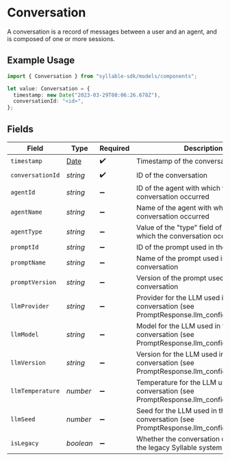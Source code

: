 # Conversation

A conversation is a record of messages between a user and an agent, and is composed of one or
more sessions.

## Example Usage

```typescript
import { Conversation } from "syllable-sdk/models/components";

let value: Conversation = {
  timestamp: new Date("2023-03-29T08:06:26.678Z"),
  conversationId: "<id>",
};
```

## Fields

| Field                                                                                         | Type                                                                                          | Required                                                                                      | Description                                                                                   |
| --------------------------------------------------------------------------------------------- | --------------------------------------------------------------------------------------------- | --------------------------------------------------------------------------------------------- | --------------------------------------------------------------------------------------------- |
| `timestamp`                                                                                   | [Date](https://developer.mozilla.org/en-US/docs/Web/JavaScript/Reference/Global_Objects/Date) | :heavy_check_mark:                                                                            | Timestamp of the conversation                                                                 |
| `conversationId`                                                                              | *string*                                                                                      | :heavy_check_mark:                                                                            | ID of the conversation                                                                        |
| `agentId`                                                                                     | *string*                                                                                      | :heavy_minus_sign:                                                                            | ID of the agent with which the conversation occurred                                          |
| `agentName`                                                                                   | *string*                                                                                      | :heavy_minus_sign:                                                                            | Name of the agent with which the conversation occurred                                        |
| `agentType`                                                                                   | *string*                                                                                      | :heavy_minus_sign:                                                                            | Value of the "type" field of the agent with which the conversation occurred                   |
| `promptId`                                                                                    | *string*                                                                                      | :heavy_minus_sign:                                                                            | ID of the prompt used in the conversation                                                     |
| `promptName`                                                                                  | *string*                                                                                      | :heavy_minus_sign:                                                                            | Name of the prompt used in the conversation                                                   |
| `promptVersion`                                                                               | *string*                                                                                      | :heavy_minus_sign:                                                                            | Version of the prompt used in the conversation                                                |
| `llmProvider`                                                                                 | *string*                                                                                      | :heavy_minus_sign:                                                                            | Provider for the LLM used in the conversation (see PromptResponse.llm_config.provider)        |
| `llmModel`                                                                                    | *string*                                                                                      | :heavy_minus_sign:                                                                            | Model for the LLM used in the conversation (see PromptResponse.llm_config.model)              |
| `llmVersion`                                                                                  | *string*                                                                                      | :heavy_minus_sign:                                                                            | Version for the LLM used in the conversation (see PromptResponse.llm_config.version)          |
| `llmTemperature`                                                                              | *number*                                                                                      | :heavy_minus_sign:                                                                            | Temperature for the LLM used in the conversation (see PromptResponse.llm_config.temperature)  |
| `llmSeed`                                                                                     | *number*                                                                                      | :heavy_minus_sign:                                                                            | Seed for the LLM used in the conversation (see PromptResponse.llm_config.seed).               |
| `isLegacy`                                                                                    | *boolean*                                                                                     | :heavy_minus_sign:                                                                            | Whether the conversation occurred on the legacy Syllable system                               |